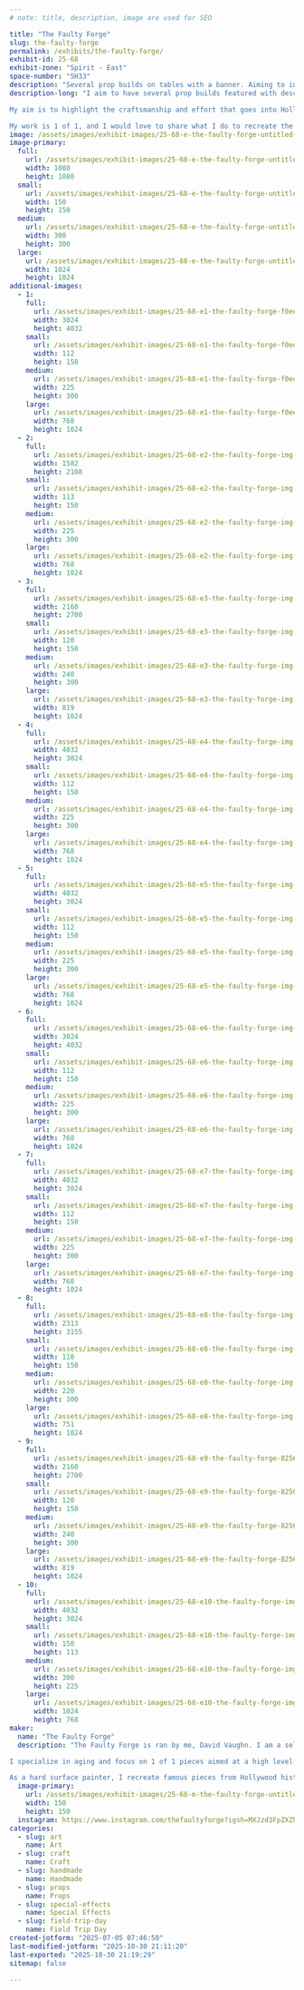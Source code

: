 ```yaml
---
# note: title, description, image are used for SEO

title: "The Faulty Forge"
slug: the-faulty-forge
permalink: /exhibits/the-faulty-forge/
exhibit-id: 25-68
exhibit-zone: "Spirit - East"
space-number: "SH33"
description: "Several prop builds on tables with a banner. Aiming to inform the audience about my process."
description-long: "I aim to have several prop builds featured with descriptions of each and how the process went for each. I specialize in hard surface painting, so my setup will aim to highlight this. I will have a 3 foot pit droid that matches the one from the Phantom Menace, a blaster from Alien Romulus, various Indiana Jones props and a client’s Marvel Rivals Moonknight. Others may come as well.

My aim is to highlight the craftsmanship and effort that goes into Hollywood level hard surface painting, as effects studios do it.

My work is 1 of 1, and I would love to share what I do to recreate the natural aging process that nature provides objects you see in reality."
image: /assets/images/exhibit-images/25-68-e-the-faulty-forge-untitled-3874-300x300.png
image-primary: 
  full:
    url: /assets/images/exhibit-images/25-68-e-the-faulty-forge-untitled-3874-full.png
    width: 1080
    height: 1080
  small:
    url: /assets/images/exhibit-images/25-68-e-the-faulty-forge-untitled-3874-150x150.png
    width: 150
    height: 150
  medium:
    url: /assets/images/exhibit-images/25-68-e-the-faulty-forge-untitled-3874-300x300.png
    width: 300
    height: 300
  large:
    url: /assets/images/exhibit-images/25-68-e-the-faulty-forge-untitled-3874-1024x1024.png
    width: 1024
    height: 1024
additional-images: 
  - 1:
    full:
      url: /assets/images/exhibit-images/25-68-e1-the-faulty-forge-f0ee3ffe-685c-4666-914f-96c34ca99487-full.jpeg
      width: 3024
      height: 4032
    small:
      url: /assets/images/exhibit-images/25-68-e1-the-faulty-forge-f0ee3ffe-685c-4666-914f-96c34ca99487-112x150.jpeg
      width: 112
      height: 150
    medium:
      url: /assets/images/exhibit-images/25-68-e1-the-faulty-forge-f0ee3ffe-685c-4666-914f-96c34ca99487-225x300.jpeg
      width: 225
      height: 300
    large:
      url: /assets/images/exhibit-images/25-68-e1-the-faulty-forge-f0ee3ffe-685c-4666-914f-96c34ca99487-768x1024.jpeg
      width: 768
      height: 1024
  - 2:
    full:
      url: /assets/images/exhibit-images/25-68-e2-the-faulty-forge-img-8142-full.jpeg
      width: 1582
      height: 2108
    small:
      url: /assets/images/exhibit-images/25-68-e2-the-faulty-forge-img-8142-113x150.jpeg
      width: 113
      height: 150
    medium:
      url: /assets/images/exhibit-images/25-68-e2-the-faulty-forge-img-8142-225x300.jpeg
      width: 225
      height: 300
    large:
      url: /assets/images/exhibit-images/25-68-e2-the-faulty-forge-img-8142-768x1024.jpeg
      width: 768
      height: 1024
  - 3:
    full:
      url: /assets/images/exhibit-images/25-68-e3-the-faulty-forge-img-8029-526-full.jpeg
      width: 2160
      height: 2700
    small:
      url: /assets/images/exhibit-images/25-68-e3-the-faulty-forge-img-8029-526-120x150.jpeg
      width: 120
      height: 150
    medium:
      url: /assets/images/exhibit-images/25-68-e3-the-faulty-forge-img-8029-526-240x300.jpeg
      width: 240
      height: 300
    large:
      url: /assets/images/exhibit-images/25-68-e3-the-faulty-forge-img-8029-526-819x1024.jpeg
      width: 819
      height: 1024
  - 4:
    full:
      url: /assets/images/exhibit-images/25-68-e4-the-faulty-forge-img-7943-full.jpeg
      width: 4032
      height: 3024
    small:
      url: /assets/images/exhibit-images/25-68-e4-the-faulty-forge-img-7943-112x150.jpeg
      width: 112
      height: 150
    medium:
      url: /assets/images/exhibit-images/25-68-e4-the-faulty-forge-img-7943-225x300.jpeg
      width: 225
      height: 300
    large:
      url: /assets/images/exhibit-images/25-68-e4-the-faulty-forge-img-7943-768x1024.jpeg
      width: 768
      height: 1024
  - 5:
    full:
      url: /assets/images/exhibit-images/25-68-e5-the-faulty-forge-img-8107-8093-full.jpeg
      width: 4032
      height: 3024
    small:
      url: /assets/images/exhibit-images/25-68-e5-the-faulty-forge-img-8107-8093-112x150.jpeg
      width: 112
      height: 150
    medium:
      url: /assets/images/exhibit-images/25-68-e5-the-faulty-forge-img-8107-8093-225x300.jpeg
      width: 225
      height: 300
    large:
      url: /assets/images/exhibit-images/25-68-e5-the-faulty-forge-img-8107-8093-768x1024.jpeg
      width: 768
      height: 1024
  - 6:
    full:
      url: /assets/images/exhibit-images/25-68-e6-the-faulty-forge-img-7888-4044-full.jpeg
      width: 3024
      height: 4032
    small:
      url: /assets/images/exhibit-images/25-68-e6-the-faulty-forge-img-7888-4044-112x150.jpeg
      width: 112
      height: 150
    medium:
      url: /assets/images/exhibit-images/25-68-e6-the-faulty-forge-img-7888-4044-225x300.jpeg
      width: 225
      height: 300
    large:
      url: /assets/images/exhibit-images/25-68-e6-the-faulty-forge-img-7888-4044-768x1024.jpeg
      width: 768
      height: 1024
  - 7:
    full:
      url: /assets/images/exhibit-images/25-68-e7-the-faulty-forge-img-7741-83-full.jpeg
      width: 4032
      height: 3024
    small:
      url: /assets/images/exhibit-images/25-68-e7-the-faulty-forge-img-7741-83-112x150.jpeg
      width: 112
      height: 150
    medium:
      url: /assets/images/exhibit-images/25-68-e7-the-faulty-forge-img-7741-83-225x300.jpeg
      width: 225
      height: 300
    large:
      url: /assets/images/exhibit-images/25-68-e7-the-faulty-forge-img-7741-83-768x1024.jpeg
      width: 768
      height: 1024
  - 8:
    full:
      url: /assets/images/exhibit-images/25-68-e8-the-faulty-forge-img-4587-full.jpeg
      width: 2313
      height: 3155
    small:
      url: /assets/images/exhibit-images/25-68-e8-the-faulty-forge-img-4587-110x150.jpeg
      width: 110
      height: 150
    medium:
      url: /assets/images/exhibit-images/25-68-e8-the-faulty-forge-img-4587-220x300.jpeg
      width: 220
      height: 300
    large:
      url: /assets/images/exhibit-images/25-68-e8-the-faulty-forge-img-4587-751x1024.jpeg
      width: 751
      height: 1024
  - 9:
    full:
      url: /assets/images/exhibit-images/25-68-e9-the-faulty-forge-8256905231683728103-full.jpeg
      width: 2160
      height: 2700
    small:
      url: /assets/images/exhibit-images/25-68-e9-the-faulty-forge-8256905231683728103-120x150.jpeg
      width: 120
      height: 150
    medium:
      url: /assets/images/exhibit-images/25-68-e9-the-faulty-forge-8256905231683728103-240x300.jpeg
      width: 240
      height: 300
    large:
      url: /assets/images/exhibit-images/25-68-e9-the-faulty-forge-8256905231683728103-819x1024.jpeg
      width: 819
      height: 1024
  - 10:
    full:
      url: /assets/images/exhibit-images/25-68-e10-the-faulty-forge-img-8497-full.jpeg
      width: 4032
      height: 3024
    small:
      url: /assets/images/exhibit-images/25-68-e10-the-faulty-forge-img-8497-150x113.jpeg
      width: 150
      height: 113
    medium:
      url: /assets/images/exhibit-images/25-68-e10-the-faulty-forge-img-8497-300x225.jpeg
      width: 300
      height: 225
    large:
      url: /assets/images/exhibit-images/25-68-e10-the-faulty-forge-img-8497-1024x768.jpeg
      width: 1024
      height: 768
maker: 
  name: "The Faulty Forge"
  description: "The Faulty Forge is ran by me, David Vaughn. I am a self taught artist through the Stan Winston Studio School. I specialize in high quality prop replica making and hard surface painting. I aim to make museum quality pieces. I’ve made helmets, droids, swords, busts, weapons, costumes and more. 

I specialize in aging and focus on 1 of 1 pieces aimed at a high level of attention to detail.

As a hard surface painter, I recreate famous pieces from Hollywood history with my own take."
  image-primary:
    url: /assets/images/exhibit-images/25-68-m-the-faulty-forge-untitled-300x300.png
    width: 150
    height: 150
  instagram: https://www.instagram.com/thefaultyforge?igsh=MXJzd3FpZXZhY256ZA%3D%3D&utm_source=qr
categories: 
  - slug: art
    name: Art
  - slug: craft
    name: Craft
  - slug: handmade
    name: Handmade
  - slug: props
    name: Props
  - slug: special-effects
    name: Special Effects
  - slug: field-trip-day
    name: Field Trip Day
created-jotform: "2025-07-05 07:46:50"
last-modified-jotform: "2025-10-30 21:11:20"
last-exported: "2025-10-30 21:19:29"
sitemap: false

---
```


